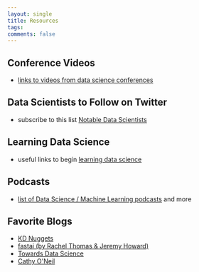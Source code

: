 ```yaml
---
layout: single
title: Resources
tags: 
comments: false
---
```



## Conference Videos
* [links to videos from data science conferences]((conf_videos.md))

## Data Scientists to Follow on Twitter
* subscribe to this list [Notable Data Scientists](https://twitter.com/reshamas/lists/notable-data-scientists/members)

## Learning Data Science
* useful links to begin [learning data science](ds_learning.md)

## Podcasts
* [list of Data Science / Machine Learning podcasts]((https://github.com/rShetty/awesome-podcasts#data-sciencemachine-learning)) and more

## Favorite Blogs
* [KD Nuggets](https://www.kdnuggets.com)
* [fastai (by Rachel Thomas & Jeremy Howard)](http://www.fast.ai/topics/)
* [Towards Data Science](https://towardsdatascience.com)
* [Cathy O'Neil](https://mathbabe.org)

